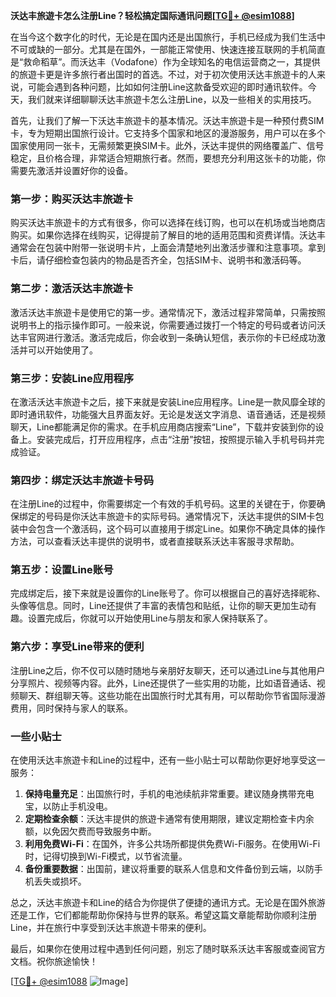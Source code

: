 **沃达丰旅遊卡怎么注册Line？轻松搞定国际通讯问题[[TG💪+ @esim1088](https://t.me/s/esim1088)]**

在当今这个数字化的时代，无论是在国内还是出国旅行，手机已经成为我们生活中不可或缺的一部分。尤其是在国外，一部能正常使用、快速连接互联网的手机简直是“救命稻草”。而沃达丰（Vodafone）作为全球知名的电信运营商之一，其提供的旅遊卡更是许多旅行者出国时的首选。不过，对于初次使用沃达丰旅遊卡的人来说，可能会遇到各种问题，比如如何注册Line这款备受欢迎的即时通讯软件。今天，我们就来详细聊聊沃达丰旅遊卡怎么注册Line，以及一些相关的实用技巧。

首先，让我们了解一下沃达丰旅遊卡的基本情况。沃达丰旅遊卡是一种预付费SIM卡，专为短期出国旅行设计。它支持多个国家和地区的漫游服务，用户可以在多个国家使用同一张卡，无需频繁更换SIM卡。此外，沃达丰提供的网络覆盖广、信号稳定，且价格合理，非常适合短期旅行者。然而，要想充分利用这张卡的功能，你需要先激活并设置好你的设备。

### **第一步：购买沃达丰旅遊卡**
购买沃达丰旅遊卡的方式有很多，你可以选择在线订购，也可以在机场或当地商店购买。如果你选择在线购买，记得提前了解目的地的适用范围和资费详情。沃达丰通常会在包装中附带一张说明卡片，上面会清楚地列出激活步骤和注意事项。拿到卡后，请仔细检查包装内的物品是否齐全，包括SIM卡、说明书和激活码等。

### **第二步：激活沃达丰旅遊卡**
激活沃达丰旅遊卡是使用它的第一步。通常情况下，激活过程非常简单，只需按照说明书上的指示操作即可。一般来说，你需要通过拨打一个特定的号码或者访问沃达丰官网进行激活。激活完成后，你会收到一条确认短信，表示你的卡已经成功激活并可以开始使用了。

### **第三步：安装Line应用程序**
在激活沃达丰旅遊卡之后，接下来就是安装Line应用程序。Line是一款风靡全球的即时通讯软件，功能强大且界面友好。无论是发送文字消息、语音通话，还是视频聊天，Line都能满足你的需求。在手机应用商店搜索“Line”，下载并安装到你的设备上。安装完成后，打开应用程序，点击“注册”按钮，按照提示输入手机号码并完成验证。

### **第四步：绑定沃达丰旅遊卡号码**
在注册Line的过程中，你需要绑定一个有效的手机号码。这里的关键在于，你要确保绑定的号码是你沃达丰旅遊卡的实际号码。通常情况下，沃达丰提供的SIM卡包装中会包含一个激活码，这个码可以直接用于绑定Line。如果你不确定具体的操作方法，可以查看沃达丰提供的说明书，或者直接联系沃达丰客服寻求帮助。

### **第五步：设置Line账号**
完成绑定后，接下来就是设置你的Line账号了。你可以根据自己的喜好选择昵称、头像等信息。同时，Line还提供了丰富的表情包和贴纸，让你的聊天更加生动有趣。设置完成后，你就可以开始使用Line与朋友和家人保持联系了。

### **第六步：享受Line带来的便利**
注册Line之后，你不仅可以随时随地与亲朋好友聊天，还可以通过Line与其他用户分享照片、视频等内容。此外，Line还提供了一些实用的功能，比如语音通话、视频聊天、群组聊天等。这些功能在出国旅行时尤其有用，可以帮助你节省国际漫游费用，同时保持与家人的联系。

### **一些小贴士**
在使用沃达丰旅遊卡和Line的过程中，还有一些小贴士可以帮助你更好地享受这一服务：
1. **保持电量充足**：出国旅行时，手机的电池续航非常重要。建议随身携带充电宝，以防止手机没电。
2. **定期检查余额**：沃达丰提供的旅遊卡通常有使用期限，建议定期检查卡内余额，以免因欠费而导致服务中断。
3. **利用免费Wi-Fi**：在国外，许多公共场所都提供免费Wi-Fi服务。在使用Wi-Fi时，记得切换到Wi-Fi模式，以节省流量。
4. **备份重要数据**：出国前，建议将重要的联系人信息和文件备份到云端，以防手机丢失或损坏。

总之，沃达丰旅遊卡和Line的结合为你提供了便捷的通讯方式。无论是在国外旅游还是工作，它们都能帮助你保持与世界的联系。希望这篇文章能帮助你顺利注册Line，并在旅行中享受到沃达丰旅遊卡带来的便利。

最后，如果你在使用过程中遇到任何问题，别忘了随时联系沃达丰客服或查阅官方文档。祝你旅途愉快！

[[TG💪+ @esim1088](https://t.me/s/esim1088) ![Image](https://i.postimg.cc/4NQfJmqS/Snipaste-2025-05-13-00-14-12.png)]
